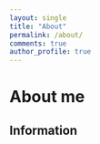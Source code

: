 ```yaml
---
layout: single
title: "About"
permalink: /about/
comments: true
author_profile: true
---
```


# About me

## Information
